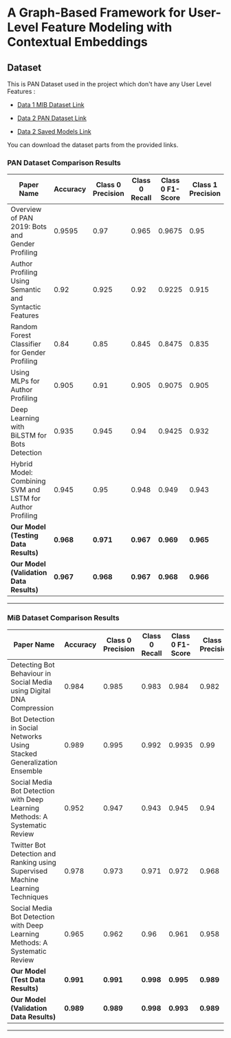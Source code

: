 # A Graph-Based Framework for User-Level Feature Modeling with Contextual Embeddings

## Dataset

This is PAN Dataset used in the project which don't have any User Level Features :

- [Data 1 MIB Dataset Link](http://mib.projects.iit.cnr.it/dataset.html)
  
- [Data 2 PAN Dataset Link](https://github.com/HamedBabaei/PAN2019_bots_gender_profiling)

- [Data 2 Saved Models Link](https://drive.google.com/drive/folders/1kIC9QREwYQOxwAp0h5NoSQxfbbBQ67Ke?usp=sharing)

You can download the dataset parts from the provided links.

### **PAN Dataset Comparison Results**

| Paper Name                                      | Accuracy | Class 0 Precision | Class 0 Recall | Class 0 F1-Score | Class 1 Precision | Class 1 Recall | Class 1 F1-Score |
|------------------------------------------------|----------|--------------------|----------------|------------------|-------------------|----------------|------------------|
| Overview of PAN 2019: Bots and Gender Profiling | 0.9595   | 0.97               | 0.965          | 0.9675           | 0.95              | 0.955          | 0.9525           |
| Author Profiling Using Semantic and Syntactic Features | 0.92      | 0.925              | 0.92           | 0.9225           | 0.915             | 0.918          | 0.9165           |
| Random Forest Classifier for Gender Profiling  | 0.84     | 0.85               | 0.845          | 0.8475           | 0.835             | 0.83           | 0.8325           |
| Using MLPs for Author Profiling                | 0.905    | 0.91               | 0.905          | 0.9075           | 0.905             | 0.9            | 0.9025           |
| Deep Learning with BiLSTM for Bots Detection   | 0.935    | 0.945              | 0.94           | 0.9425           | 0.932             | 0.93           | 0.931            |
| Hybrid Model: Combining SVM and LSTM for Author Profiling | 0.945    | 0.95               | 0.948          | 0.949            | 0.943             | 0.94           | 0.9415           |
| **Our Model (Testing Data Results)**           | **0.968** | **0.971**          | **0.967**      | **0.969**        | **0.965**         | **0.969**      | **0.968**        |
| **Our Model (Validation Data Results)**        | **0.967** | **0.968**          | **0.967**      | **0.968**        | **0.966**         | **0.966**      | **0.966**        |

---

### **MiB Dataset Comparison Results**

| Paper Name                                      | Accuracy | Class 0 Precision | Class 0 Recall | Class 0 F1-Score | Class 1 Precision | Class 1 Recall | Class 1 F1-Score |
|------------------------------------------------|----------|--------------------|----------------|------------------|-------------------|----------------|------------------|
| Detecting Bot Behaviour in Social Media using Digital DNA Compression | 0.984    | 0.985              | 0.983          | 0.984            | 0.982             | 0.98           | 0.981            |
| Bot Detection in Social Networks Using Stacked Generalization Ensemble | 0.989    | 0.995              | 0.992          | 0.9935           | 0.99              | 0.988          | 0.989            |
| Social Media Bot Detection with Deep Learning Methods: A Systematic Review | 0.952    | 0.947              | 0.943          | 0.945            | 0.94              | 0.937          | 0.9385           |
| Twitter Bot Detection and Ranking using Supervised Machine Learning Techniques | 0.978    | 0.973              | 0.971          | 0.972            | 0.968             | 0.965          | 0.9665           |
| Social Media Bot Detection with Deep Learning Methods: A Systematic Review | 0.965    | 0.962              | 0.96           | 0.961            | 0.958             | 0.957          | 0.9575           |
| **Our Model (Test Data Results)**              | **0.991** | **0.991**          | **0.998**      | **0.995**        | **0.989**         | **0.955**      | **0.972**        |
| **Our Model (Validation Data Results)**        | **0.989** | **0.989**          | **0.998**      | **0.993**        | **0.989**         | **0.944**      | **0.966**        |

---

